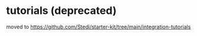 # tutorials (deprecated) 

moved to https://github.com/Stedi/starter-kit/tree/main/integration-tutorials

